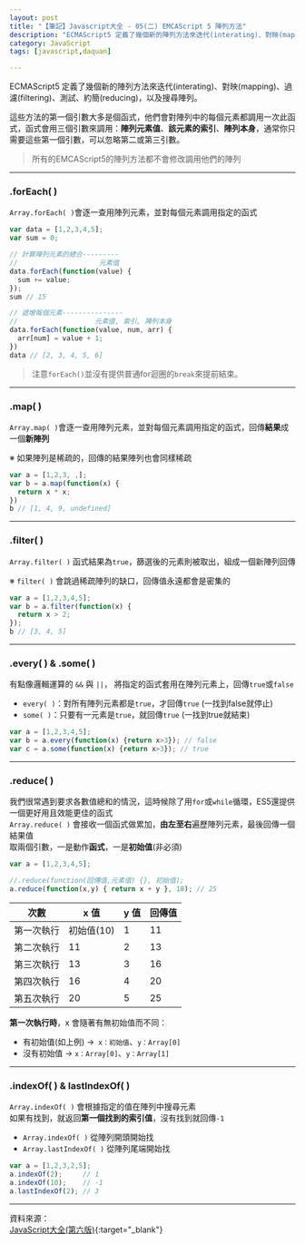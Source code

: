 ```yaml
---
layout: post
title: "【筆記】Javascript大全 - 05(二) EMCAScript 5 陣列方法"
description: "ECMAScript5 定義了幾個新的陣列方法來迭代(interating)、對映(mapping)、過濾(filtering)、測試、約簡(reducing)，以及搜尋陣列。"
category: JavaScript
tags: [javascript,daquan]

---
```


ECMAScript5 定義了幾個新的陣列方法來迭代(interating)、對映(mapping)、過濾(filtering)、測試、約簡(reducing)，以及搜尋陣列。

這些方法的第一個引數大多是個函式，他們會對陣列中的每個元素都調用一次此函式，函式會用三個引數來調用：**陣列元素值**、**該元素的索引**、**陣列本身**，通常你只需要這些第一個引數，可以忽略第二或第三引數。

> 所有的EMCAScript5的陣列方法都不會修改調用他們的陣列

---

### .forEach( )

``Array.forEach( )``會逐一查用陣列元素，並對每個元素調用指定的函式

```javascript
var data = [1,2,3,4,5];
var sum = 0;

// 計算陣列元素的總合---------
//                    元素值
data.forEach(function(value) {
  sum += value;
});
sum // 15

// 遞增每個元素---------------
//                   元素值, 索引, 陣列本身
data.forEach(function(value, num, arr) {
  arr[num] = value + 1;
})
data // [2, 3, 4, 5, 6]
```

> 注意``forEach()``並沒有提供普通for迴圈的``break``來提前結束。

---

### .map( )

``Array.map( )``會逐一查用陣列元素，並對每個元素調用指定的函式，回傳**結果**成一個**新陣列**

※ 如果陣列是稀疏的，回傳的結果陣列也會同樣稀疏

```javascript
var a = [1,2,3, ,];
var b = a.map(function(x) {
  return x * x;
})
b // [1, 4, 9, undefined]
```

---

### .filter( )

``Array.filter( )`` 函式結果為``true``，篩選後的元素則被取出，組成一個新陣列回傳

※ ``filter( )`` 會跳過稀疏陣列的缺口，回傳值永遠都會是密集的

```javascript
var a = [1,2,3,4,5];
var b = a.filter(function(x) {
  return x > 2;
});
b // [3, 4, 5]
```

---

### .every( ) & .some( )

有點像邏輯運算的 ``&&`` 與 ``||``，
將指定的函式套用在陣列元素上，回傳``true``或``false``

- ``every( )``：對所有陣列元素都是``true``，才回傳``true`` (一找到false就停止)
- ``some( )``：只要有一元素是``true``，就回傳``true`` (一找到true就結束)

```javascript
var a = [1,2,3,4,5];
var b = a.every(function(x) {return x>3}); // false
var c = a.some(function(x) {return x>3}); // true
```

---

### .reduce( )

我們很常遇到要求各數值總和的情況，這時候除了用``for``或``while``循環，ES5還提供一個更好用且效能更佳的函式  
``Array.reduce( )`` 會接收一個函式做累加，**由左至右**遍歷陣列元素，最後回傳一個結果值  
取兩個引數，一是動作**函式**，一是**初始值**(非必須)

```javascript
var a = [1,2,3,4,5];

//.reduce(function(回傳值,元素值) {}, 初始值);
a.reduce(function(x,y) { return x + y }, 10); // 25
```


| 次數 | x 值 | y 值 | 回傳值 |
|------|------|------|--------|
| 第一次執行 | 初始值(10) | 1 | 11 |
| 第二次執行 | 11 | 2 | 13 |
| 第三次執行 | 13 | 3 | 16 |
| 第四次執行 | 16 | 4 | 20 |
| 第五次執行 | 20 | 5 | 25 |

**第一次執行時**，x 會隨著有無初始值而不同：

- 有初始值(如上例) →`` x：初始值``、``y：Array[0]``  
- 沒有初始值 → ``x：Array[0]``、``y：Array[1]``

---

### .indexOf( ) & lastIndexOf( )

``Array.indexOf( )`` 會根據指定的值在陣列中搜尋元素  
如果有找到，就返回**第一個找到的索引值**，沒有找到就回傳``-1``

- ``Array.indexOf( )`` 從陣列開頭開始找
- ``Array.lastIndexOf( )`` 從陣列尾端開始找

```javascript
var a = [1,2,3,2,5];
a.indexOf(2);     // 1
a.indexOf(10);    // -1
a.lastIndexOf(2); // 3
```

------------------------------

資料來源：  
[JavaScript大全(第六版)](http://www.books.com.tw/products/0010542183){:target="_blank"}  
